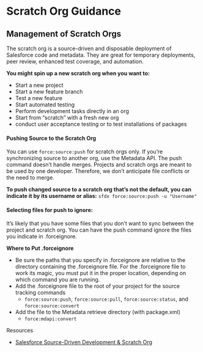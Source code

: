 # Scratch Org Guidance

## Management of Scratch Orgs

The scratch org is a source-driven and disposable deployment of Salesforce code and metadata. They are great for temporary deployments, peer review, enhanced test coverage, and automation.

**You might spin up a new scratch org when you want to:**

* Start a new project
* Start a new feature branch
* Test a new feature
* Start automated testing
* Perform development tasks directly in an org
* Start from “scratch” with a fresh new org
* conduct user acceptance testing or to test installations of packages

#### Pushing Source to the Scratch Org

You can use `force:source:push` for scratch orgs only. If you’re synchronizing source to another org, use the Metadata API. The push command doesn’t handle merges. Projects and scratch orgs are meant to be used by one developer. Therefore, we don’t anticipate file conflicts or the need to merge.

**To push changed source to a scratch org that’s not the default, you can indicate it by its username or alias:** `sfdx force:source:push -u "Username"`

#### Selecting files for push to ignore:

It’s likely that you have some files that you don’t want to sync between the project and scratch org. You can have the push command ignore the files you indicate in .forceignore.

**Where to Put .forceignore**

* Be sure the paths that you specify in .forceignore are relative to the directory containing the .forceignore file. For the .forceignore file to work its magic, you must put it in the proper location, depending on which command you are running.
* Add the .forceignore file to the root of your project for the source tracking commands
  * `force:source:push`, `force:source:pull`, `force:source:status`, and `force:source:convert`
* Add the file to the Metadata retrieve directory \(with package.xml\)
  * `force:mdapi:convert`

Resources

* [Salesforce Source-Driven Development & Scratch Org](https://medium.com/@heruwala/salesforce-source-driven-development-and-scratch-org-2ccaccbcb191)

